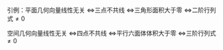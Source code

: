 引例：平面几何向量线性无关
$\Leftrightarrow$三点不共线
$\Leftrightarrow$三角形面积大于零
$\Leftrightarrow$二阶行列式$\neq0$

空间几何向量线性无关
$\Leftrightarrow$四点不共线
$\Leftrightarrow$平行六面体体积大于零
$\Leftrightarrow$三阶行列式$\neq0$
